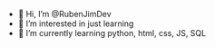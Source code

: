 - 👋 Hi, I’m @RubenJimDev
- 👀 I’m interested in just learning
- 🌱 I’m currently learning python, html, css, JS, SQL




